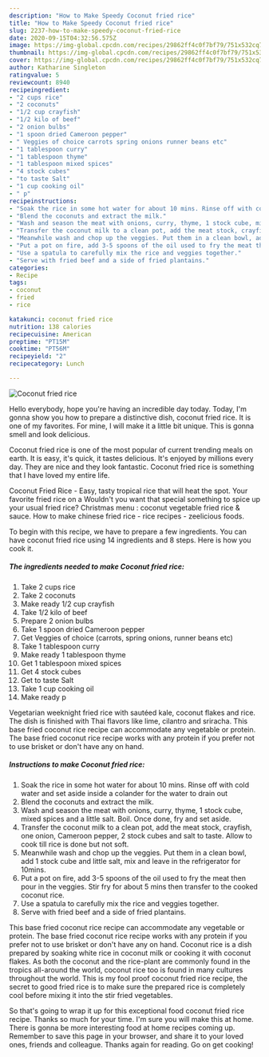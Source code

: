 ```yaml
---
description: "How to Make Speedy Coconut fried rice"
title: "How to Make Speedy Coconut fried rice"
slug: 2237-how-to-make-speedy-coconut-fried-rice
date: 2020-09-15T04:32:56.575Z
image: https://img-global.cpcdn.com/recipes/29862ff4c0f7bf79/751x532cq70/coconut-fried-rice-recipe-main-photo.jpg
thumbnail: https://img-global.cpcdn.com/recipes/29862ff4c0f7bf79/751x532cq70/coconut-fried-rice-recipe-main-photo.jpg
cover: https://img-global.cpcdn.com/recipes/29862ff4c0f7bf79/751x532cq70/coconut-fried-rice-recipe-main-photo.jpg
author: Katharine Singleton
ratingvalue: 5
reviewcount: 8940
recipeingredient:
- "2 cups rice"
- "2 coconuts"
- "1/2 cup crayfish"
- "1/2 kilo of beef"
- "2 onion bulbs"
- "1 spoon dried Cameroon pepper"
- " Veggies of choice carrots spring onions runner beans etc"
- "1 tablespoon curry"
- "1 tablespoon thyme"
- "1 tablespoon mixed spices"
- "4 stock cubes"
- "to taste Salt"
- "1 cup cooking oil"
- " p"
recipeinstructions:
- "Soak the rice in some hot water for about 10 mins. Rinse off with cold water and set aside inside a colander for the water to drain out"
- "Blend the coconuts and extract the milk."
- "Wash and season the meat with onions, curry, thyme, 1 stock cube, mixed spices and a little salt. Boil. Once done, fry and set aside."
- "Transfer the coconut milk to a clean pot, add the meat stock, crayfish, one onion, Cameroon pepper, 2 stock cubes and salt to taste. Allow to cook till rice is done but not soft."
- "Meanwhile wash and chop up the veggies. Put them in a clean bowl, add 1 stock cube and little salt, mix and leave in the refrigerator for 10mins."
- "Put a pot on fire, add 3-5 spoons of the oil used to fry the meat then pour in the veggies. Stir fry for about 5 mins then transfer to the cooked coconut rice."
- "Use a spatula to carefully mix the rice and veggies together."
- "Serve with fried beef and a side of fried plantains."
categories:
- Recipe
tags:
- coconut
- fried
- rice

katakunci: coconut fried rice 
nutrition: 138 calories
recipecuisine: American
preptime: "PT15M"
cooktime: "PT56M"
recipeyield: "2"
recipecategory: Lunch

---
```



![Coconut fried rice](https://img-global.cpcdn.com/recipes/29862ff4c0f7bf79/751x532cq70/coconut-fried-rice-recipe-main-photo.jpg)

Hello everybody, hope you're having an incredible day today. Today, I'm gonna show you how to prepare a distinctive dish, coconut fried rice. It is one of my favorites. For mine, I will make it a little bit unique. This is gonna smell and look delicious.

Coconut fried rice is one of the most popular of current trending meals on earth. It is easy, it's quick, it tastes delicious. It's enjoyed by millions every day. They are nice and they look fantastic. Coconut fried rice is something that I have loved my entire life.

Coconut Fried Rice - Easy, tasty tropical rice that will heat the spot. Your favorite fried rice on a Wouldn&#39;t you want that special something to spice up your usual fried rice? Christmas menu : coconut vegetable fried rice &amp; sauce. How to make chinese fried rice - rice recipes - zeelicious foods.


To begin with this recipe, we have to prepare a few ingredients. You can have coconut fried rice using 14 ingredients and 8 steps. Here is how you cook it.

<!--inarticleads1-->

##### The ingredients needed to make Coconut fried rice:

1. Take 2 cups rice
1. Take 2 coconuts
1. Make ready 1/2 cup crayfish
1. Take 1/2 kilo of beef
1. Prepare 2 onion bulbs
1. Take 1 spoon dried Cameroon pepper
1. Get  Veggies of choice (carrots, spring onions, runner beans etc)
1. Take 1 tablespoon curry
1. Make ready 1 tablespoon thyme
1. Get 1 tablespoon mixed spices
1. Get 4 stock cubes
1. Get to taste Salt
1. Take 1 cup cooking oil
1. Make ready  p


Vegetarian weeknight fried rice with sautéed kale, coconut flakes and rice. The dish is finished with Thai flavors like lime, cilantro and sriracha. This base fried coconut rice recipe can accommodate any vegetable or protein. The base fried coconut rice recipe works with any protein if you prefer not to use brisket or don&#39;t have any on hand. 

<!--inarticleads2-->

##### Instructions to make Coconut fried rice:

1. Soak the rice in some hot water for about 10 mins. Rinse off with cold water and set aside inside a colander for the water to drain out
1. Blend the coconuts and extract the milk.
1. Wash and season the meat with onions, curry, thyme, 1 stock cube, mixed spices and a little salt. Boil. Once done, fry and set aside.
1. Transfer the coconut milk to a clean pot, add the meat stock, crayfish, one onion, Cameroon pepper, 2 stock cubes and salt to taste. Allow to cook till rice is done but not soft.
1. Meanwhile wash and chop up the veggies. Put them in a clean bowl, add 1 stock cube and little salt, mix and leave in the refrigerator for 10mins.
1. Put a pot on fire, add 3-5 spoons of the oil used to fry the meat then pour in the veggies. Stir fry for about 5 mins then transfer to the cooked coconut rice.
1. Use a spatula to carefully mix the rice and veggies together.
1. Serve with fried beef and a side of fried plantains.


This base fried coconut rice recipe can accommodate any vegetable or protein. The base fried coconut rice recipe works with any protein if you prefer not to use brisket or don&#39;t have any on hand. Coconut rice is a dish prepared by soaking white rice in coconut milk or cooking it with coconut flakes. As both the coconut and the rice-plant are commonly found in the tropics all-around the world, coconut rice too is found in many cultures throughout the world. This is my fool proof coconut fried rice recipe, the secret to good fried rice is to make sure the prepared rice is completely cool before mixing it into the stir fried vegetables. 

So that's going to wrap it up for this exceptional food coconut fried rice recipe. Thanks so much for your time. I'm sure you will make this at home. There is gonna be more interesting food at home recipes coming up. Remember to save this page in your browser, and share it to your loved ones, friends and colleague. Thanks again for reading. Go on get cooking!
